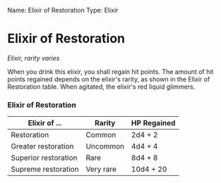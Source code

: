 Name: Elixir of Restoration
Type: Elixir

# Elixir of Restoration
_Elixir, rarity varies_

When you drink this elixir, you shall regain hit points. The amount of hit points regained depends on the elixir's rarity, as shown in the Elixir of Restoration table. When agitated, the elixir's red liquid glimmers.

### Elixir of Restoration

| Elixir of ...    | Rarity    | HP Regained |
|------------------|-----------|-------------|
| Restoration      | Common    | 2d4 + 2     |
| Greater restoration  | Uncommon  | 4d4 + 4     |
| Superior restoration | Rare      | 8d4 + 8     |
| Supreme restoration  | Very rare | 10d4 + 20   |